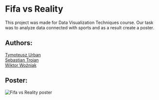# Fifa vs Reality

This project was made for Data Visualization Techniques course.
Our task was to analyze data connected with sports and as a result create a poster.

## Authors:
[Tymoteusz Urban](https://github.com/tymsoncyferki)<br>
[Sebastian Trojan](https://github.com/SebastianTrojan)<br>
[Wiktor Woźniak](https://github.com/wozniakw2002)

## Poster:

![Fifa vs Reality poster](https://github.com/tymsoncyferki/TWD-Project-Fifa/blob/main/data/fifa-poster-image.jpg)
